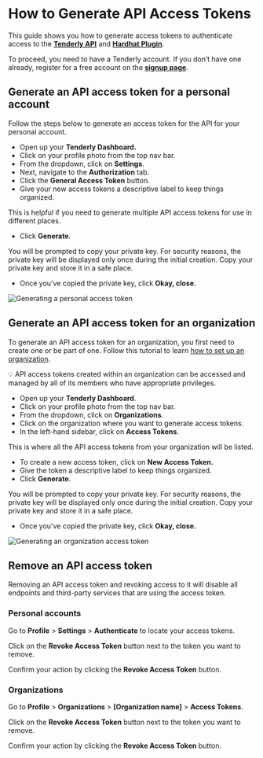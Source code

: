 # How to Generate API Access Tokens

This guide shows you how to generate access tokens to authenticate access to the [**Tenderly API**](https://docs-api.tenderly.co/) and [**Hardhat Plugin**](https://github.com/Tenderly/hardhat-tenderly).

To proceed, you need to have a Tenderly account. If you don’t have one already, register for a free account on the [**signup page**](https://dashboard.tenderly.co/register).

## Generate an API access token for a personal account

Follow the steps below to generate an access token for the API for your personal account.

* Open up your **Tenderly Dashboard.**
* Click on your profile photo from the top nav bar.
* From the dropdown, click on **Settings**.
* Next, navigate to the **Authorization** tab.
* Click the **General Access Token** button.
* Give your new access tokens a descriptive label to keep things organized.

This is helpful if you need to generate multiple API access tokens for use in different places.

* Click **Generate**.

You will be prompted to copy your private key. For security reasons, the private key will be displayed only once during the initial creation. Copy your private key and store it in a safe place.

* Once you’ve copied the private key, click **Okay, close.**

![Generating a personal access token](../../.gitbook/assets/API\_prersonal\_account.gif)

## Generate an API access token for an organization

To generate an API access token for an organization, you first need to create one or be part of one. Follow this tutorial to learn [how to set up an organization](https://docs.tenderly.co/teams-and-collaboration#organizations).

💡 API access tokens created within an organization can be accessed and managed by all of its members who have appropriate privileges.

* Open up your **Tenderly Dashboard**.
* Click on your profile photo from the top nav bar.
* From the dropdown, click on **Organizations**.
* Click on the organization where you want to generate access tokens.
* In the left-hand sidebar, click on **Access Tokens**.

This is where all the API access tokens from your organization will be listed.

* To create a new access token, click on **New Access Token.**
* Give the token a descriptive label to keep things organized.
* Click **Generate**.

You will be prompted to copy your private key. For security reasons, the private key will be displayed only once during the initial creation. Copy your private key and store it in a safe place.

* Once you’ve copied the private key, click **Okay, close.**

![Generating an organization access token](../../.gitbook/assets/Organization\_API.gif)

## Remove an API access token

Removing an API access token and revoking access to it will disable all endpoints and third-party services that are using the access token.

### Personal accounts

Go to **Profile** > **Settings** > **Authenticate** to locate your access tokens.

Click on the **Revoke Access Token** button next to the token you want to remove.

Confirm your action by clicking the **Revoke Access Token** button.

### Organizations

Go to **Profile** > **Organizations** > **\[Organization name]** > **Access Tokens**.

Click on the **Revoke Access Token** button next to the token you want to remove.

Confirm your action by clicking the **Revoke Access Token** button.
